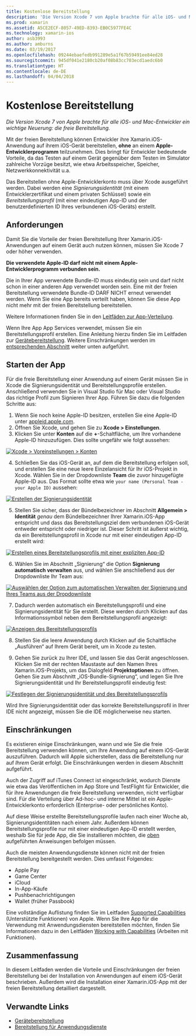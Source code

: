 ```yaml
---
title: Kostenlose Bereitstellung
description: 'Die Version Xcode 7 von Apple brachte für alle iOS- und Mac-Entwickler ein wichtige Neuerung: die freie Bereitstellung.'
ms.prod: xamarin
ms.assetid: A5CE2ECF-8057-49ED-8393-EB0C5977FE4C
ms.technology: xamarin-ios
author: asb3993
ms.author: amburns
ms.date: 03/19/2017
ms.openlocfilehash: 09244ebaefedb991289e5a1f67b59491ee84ed28
ms.sourcegitcommit: 945df041e2180cb20af08b83cc703ecd1aedc6b0
ms.translationtype: HT
ms.contentlocale: de-DE
ms.lasthandoff: 04/04/2018
---
```

# <a name="free-provisioning"></a>Kostenlose Bereitstellung

_Die Version Xcode 7 von Apple brachte für alle iOS- und Mac-Entwickler ein wichtige Neuerung: die freie Bereitstellung._

Mit der freien Bereitstellung können Entwickler ihre Xamarin.iOS-Anwendung auf ihrem iOS-Gerät bereitstellen, **ohne** an einem **Apple-Entwicklerprogramm** teilzunehmen. Dies bringt für Entwickler bedeutende Vorteile, da das Testen auf einem Gerät gegenüber dem Testen im Simulator zahlreiche Vorzüge besitzt, wie etwa Arbeitsspeicher, Speicher, Netzwerkkonnektivität u.a.

Das Bereitstellen ohne Apple-Entwicklerkonto muss über Xcode ausgeführt werden. Dabei werden eine *Signierungsidentität* (mit einem Entwicklerzertifikat und einem privaten Schlüssel) sowie ein *Bereitstellungsprofil* (mit einer eindeutigen App-ID und der benutzerdefinierten ID Ihres verbundenen iOS-Geräts) erstellt.

## <a name="requirements"></a>Anforderungen

Damit Sie die Vorteile der freien Bereitstellung Ihrer Xamarin.iOS-Anwendungen auf einem Gerät auch nutzen können, müssen Sie Xcode 7 oder höher verwenden.

**Die verwendete Apple-ID darf nicht mit einem Apple-Entwicklerprogramm verbunden sein.**

Die in Ihrer App verwendete Bundle-ID muss eindeutig sein und darf nicht schon in einer anderen App verwendet worden sein. Eine mit der freien Bereitstellung verwendete Bundle-ID DARF NICHT erneut verwendet werden. Wenn Sie eine App bereits verteilt haben, können Sie diese App nicht mehr mit der freien Bereitstellung bereitstellen. 

Weitere Informationen finden Sie in den [Leitfäden zur App-Verteilung](~/ios/deploy-test/app-distribution/index.md).

Wenn Ihre App App Services verwendet, müssen Sie ein Bereitstellungsprofil erstellen. Eine Anleitung hierzu finden Sie im Leitfaden zur [Gerätebereitstellung](~/ios/get-started/installation/device-provisioning/index.md#appservices). Weitere Einschränkungen werden im [entsprechenden Abschnitt](#limitations) weiter unten aufgeführt.


## <a name="a-namelaunching--launching-your-app"></a><a name="launching" /> Starten der App

Für die freie Bereitstellung einer Anwendung auf einem Gerät müssen Sie in Xcode die Signierungsidentität und Bereitstellungsprofile erstellen. Anschließend verwenden Sie in Visual Studio für Mac oder Visual Studio das richtige Profil zum Signieren Ihrer App. Führen Sie dazu die folgenden Schritte aus:

1. Wenn Sie noch keine Apple-ID besitzen, erstellen Sie eine Apple-ID unter [appleid.apple.com](https://appleid.apple.com/account).
2. Öffnen Sie Xcode, und gehen Sie zu **Xcode > Einstellungen**.
3. Klicken Sie unter **Konten** auf die **+**-Schaltfläche, um Ihre vorhandene Apple-ID hinzuzufügen. Dies sollte ungefähr wie folgt aussehen:

  [![](free-provisioning-images/launchapp1.png "Xcode > Voreinstellungen > Konten")](free-provisioning-images/launchapp1.png#lightbox)

4. Schließen Sie das iOS-Gerät an, auf dem die Bereitstellung erfolgen soll, und erstellen Sie eine neue leere Einzelansicht für Ihr iOS-Projekt in Xcode. Wählen Sie in der Dropdownliste **Team** die zuvor hinzugefügte Apple-ID aus. Das Format sollte etwa wie `your name (Personal Team - your Apple ID)` aussehen:

  [![](free-provisioning-images/launchapp2.png "Erstellen der Signierungsidentität")](free-provisioning-images/launchapp2.png#lightbox)

5. Stellen Sie sicher, dass der Bündelbezeichner im Abschnitt **Allgemein > Identität** _genau_ dem Bündelbezeichner Ihrer Xamarin.iOS-App entspricht und dass das Bereitstellungsziel dem verbundenen iOS-Gerät entweder entspricht oder niedriger ist. Dieser Schritt ist äußerst wichtig, da ein Bereitstellungsprofil in Xcode nur mit einer eindeutigen App-ID erstellt wird:

  [![](free-provisioning-images/launchapp5.png "Erstellen eines Bereitstellungsprofils mit einer expliziten App-ID")](free-provisioning-images/launchapp5.png#lightbox)

6. Wählen Sie im Abschnitt „Signierung“ die Option **Signierung automatisch verwalten** aus, und wählen Sie anschließend aus der Dropdownliste Ihr Team aus:

  [![](free-provisioning-images/launchapp6.png "Auswählen der Option zum automatischen Verwalten der Signierung und Ihres Teams aus der Dropdownliste")](free-provisioning-images/launchapp6.png#lightbox)

7. Dadurch werden automatisch ein Bereitstellungsprofil und eine Signierungsidentität für Sie erstellt. Diese werden durch Klicken auf das Informationssymbol neben dem Bereitstellungsprofil angezeigt:

  [![](free-provisioning-images/launchapp7.png "Anzeigen des Bereitstellungsprofils")](free-provisioning-images/launchapp7.png#lightbox)

8. Stellen Sie die leere Anwendung durch Klicken auf die Schaltfläche „Ausführen“ auf Ihrem Gerät bereit, um in Xcode zu testen.

9. Gehen Sie zurück zu Ihrer IDE, und lassen Sie das Gerät angeschlossen. Klicken Sie mit der rechten Maustaste auf den Namen Ihres Xamarin.iOS-Projekts, um das Dialogfeld **Projektoptionen** zu öffnen. Gehen Sie zum Abschnitt „iOS-Bundle-Signierung“, und legen Sie Ihre Signierungsidentität und Ihr Bereitstellungsprofil eindeutig fest:

  [![](free-provisioning-images/launchapp8.png "Festlegen der Signierungsidentität und des Bereitstellungsprofils")](free-provisioning-images/launchapp8.png#lightbox)

Wird Ihre Signierungsidentität oder das korrekte Bereitstellungsprofil in Ihrer IDE nicht angezeigt, müssen Sie die IDE möglicherweise neu starten.


## <a name="a-namelimitations-limitations"></a><a name="limitations" />Einschränkungen

Es existieren einige Einschränkungen, wann und wie Sie die freie Bereitstellung verwenden können, um Ihre Anwendung auf einem iOS-Gerät auszuführen. Dadurch will Apple sicherstellen, dass die Bereitstellung nur auf *Ihrem* Gerät erfolgt. Die Einschränkungen werden in diesem Abschnitt aufgeführt.

Auch der Zugriff auf iTunes Connect ist eingeschränkt, wodurch Dienste wie etwa das Veröffentlichen im App Store und TestFlight für Entwickler, die für ihre Anwendungen die freie Bereitstellung verwenden, nicht verfügbar sind. Für die Verteilung über Ad-hoc- und interne Mittel ist ein Apple-Entwicklerkonto erforderlich (Enterprise- oder persönliches Konto).

Auf diese Weise erstellte Bereitstellungsprofile laufen nach einer Woche ab, Signierungsidentitäten nach einem Jahr. Außerdem können Bereitstellungsprofile nur mit einer eindeutigen App-ID erstellt werden, weshalb Sie für jede App, die Sie installieren möchten, die [oben](#launching) aufgeführten Anweisungen befolgen müssen.

Auch die meisten Anwendungsdienste können nicht mit der freien Bereitstellung bereitgestellt werden. Dies umfasst Folgendes:

- Apple Pay
- Game Center
- iCloud
- In-App-Käufe
- Pushbenachrichtigungen
- Wallet (früher Passbook)

Eine vollständige Auflistung finden Sie im Leitfaden [Supported Capabilities](https://developer.apple.com/library/prerelease/ios/documentation/IDEs/Conceptual/AppDistributionGuide/SupportedCapabilities/SupportedCapabilities.html#//apple_ref/doc/uid/TP40012582-CH38-SW1) (Unterstützte Funktionen) von Apple. Wenn Sie Ihre App für die Verwendung mit Anwendungsdiensten bereitstellen möchten, finden Sie Informationen dazu in den Leitfäden [Working with Capabilities](~/ios/deploy-test/provisioning/capabilities/index.md) (Arbeiten mit Funktionen).


## <a name="summary"></a>Zusammenfassung

In diesem Leitfaden werden die Vorteile und Einschränkungen der freien Bereitstellung bei der Installation von Anwendungen auf einem iOS-Gerät beschrieben. Außerdem wird die Installation einer Xamarin.iOS-App mit der freien Bereitstellung detailliert dargestellt.

## <a name="related-links"></a>Verwandte Links

- [Gerätebereitstellung](~/ios/get-started/installation/device-provisioning/index.md)
- [Bereitstellung für Anwendungsdienste](~/ios/get-started/installation/device-provisioning/index.md#appservices)
